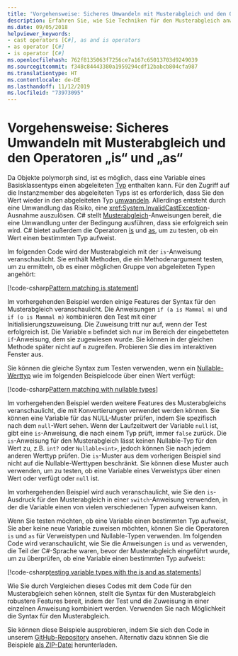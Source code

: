 ```yaml
---
title: 'Vorgehensweise: Sicheres Umwandeln mit Musterabgleich und den Operatoren „is“ und „as“'
description: Erfahren Sie, wie Sie Techniken für den Musterabgleich anwenden, um Variablen sicher in einen anderen Typ umzuwandeln. Sie können sowohl den Musterabgleich als auch die Operatoren „is“ und „as“ verwenden, um Typen sicher umzuwandeln.
ms.date: 09/05/2018
helpviewer_keywords:
- cast operators [C#], as and is operators
- as operator [C#]
- is operator [C#]
ms.openlocfilehash: 762f8135063f7256ce7a167c65013703d9249039
ms.sourcegitcommit: f348c84443380a1959294cdf12babcb804cfa987
ms.translationtype: HT
ms.contentlocale: de-DE
ms.lasthandoff: 11/12/2019
ms.locfileid: "73973095"
---
```

# <a name="how-to-safely-cast-by-using-pattern-matching-and-the-is-and-as-operators"></a>Vorgehensweise: Sicheres Umwandeln mit Musterabgleich und den Operatoren „is“ und „as“

Da Objekte polymorph sind, ist es möglich, dass eine Variable eines Basisklassentyps einen abgeleiteten [Typ](../programming-guide/types/index.md) enthalten kann. Für den Zugriff auf die Instanzmember des abgeleiteten Typs ist es erforderlich, dass Sie den Wert wieder in den abgeleiteten Typ [umwandeln](../programming-guide/types/casting-and-type-conversions.md). Allerdings entsteht durch eine Umwandlung das Risiko, eine <xref:System.InvalidCastException>-Ausnahme auszulösen. C# stellt [Musterabgleich](../pattern-matching.md)-Anweisungen bereit, die eine Umwandlung unter der Bedingung ausführen, dass sie erfolgreich sein wird. C# bietet außerdem die Operatoren [is](../language-reference/operators/type-testing-and-cast.md#is-operator) und [as](../language-reference/operators/type-testing-and-cast.md#as-operator), um zu testen, ob ein Wert einen bestimmten Typ aufweist.

Im folgenden Code wird der Musterabgleich mit der `is`-Anweisung veranschaulicht. Sie enthält Methoden, die ein Methodenargument testen, um zu ermitteln, ob es einer möglichen Gruppe von abgeleiteten Typen angehört:

[!code-csharp[Pattern matching is statement](../../../samples/snippets/csharp/how-to/safelycast/patternmatching/Program.cs#PatternMatchingIs)]

Im vorhergehenden Beispiel werden einige Features der Syntax für den Musterabgleich veranschaulicht. Die Anweisungen `if (a is Mammal m)` und `if (o is Mammal m)` kombinieren den Test mit einer Initialisierungszuweisung. Die Zuweisung tritt nur auf, wenn der Test erfolgreich ist. Die Variable `m` befindet sich nur im Bereich der eingebetteten `if`-Anweisung, dem sie zugewiesen wurde. Sie können in der gleichen Methode später nicht auf `m` zugreifen. Probieren Sie dies im interaktiven Fenster aus.

Sie können die gleiche Syntax zum Testen verwenden, wenn ein [Nullable-Werttyp](../language-reference/builtin-types/nullable-value-types.md) wie im folgenden Beispielcode über einen Wert verfügt:

[!code-csharp[Pattern matching with nullable types](../../../samples/snippets/csharp/how-to/safelycast/nullablepatternmatching/Program.cs#PatternMatchingNullable)]

Im vorhergehenden Beispiel werden weitere Features des Musterabgleichs veranschaulicht, die mit Konvertierungen verwendet werden können. Sie können eine Variable für das NULL-Muster prüfen, indem Sie spezifisch nach dem `null`-Wert sehen. Wenn der Laufzeitwert der Variable `null` ist, gibt eine `is`-Anweisung, die nach einem Typ prüft, immer `false` zurück. Die `is`-Anweisung für den Musterabgleich lässt keinen Nullable-Typ für den Wert zu, z.B. `int?` oder `Nullable<int>`, jedoch können Sie nach jedem anderen Werttyp prüfen. Die `is`-Muster aus dem vorherigen Beispiel sind nicht auf die Nullable-Werttypen beschränkt. Sie können diese Muster auch verwenden, um zu testen, ob eine Variable eines Verweistyps über einen Wert oder verfügt oder `null` ist.

Im vorhergehenden Beispiel wird auch veranschaulicht, wie Sie den `is`-Ausdruck für den Musterabgleich in einer `switch`-Anweisung verwenden, in der die Variable einen von vielen verschiedenen Typen aufweisen kann.

Wenn Sie testen möchten, ob eine Variable einen bestimmten Typ aufweist, Sie aber keine neue Variable zuweisen möchten, können Sie die Operatoren `is` und `as` für Verweistypen und Nullable-Typen verwenden. Im folgenden Code wird veranschaulicht, wie Sie die Anweisungen `is` und `as` verwenden, die Teil der C#-Sprache waren, bevor der Musterabgleich eingeführt wurde, um zu überprüfen, ob eine Variable einen bestimmten Typ aufweist:

[!code-csharp[testing variable types with the is and as statements](../../../samples/snippets/csharp/how-to/safelycast/asandis/Program.cs#IsAndAs)]

Wie Sie durch Vergleichen dieses Codes mit dem Code für den Musterabgleich sehen können, stellt die Syntax für den Musterabgleich robustere Features bereit, indem der Test und die Zuweisung in einer einzelnen Anweisung kombiniert werden. Verwenden Sie nach Möglichkeit die Syntax für den Musterabgleich.

Sie können diese Beispiele ausprobieren, indem Sie sich den Code in unserem [GitHub-Repository](https://github.com/dotnet/samples/tree/master/snippets/csharp/how-to/safelycast) ansehen. Alternativ dazu können Sie die Beispiele [als ZIP-Datei](https://github.com/dotnet/samples/raw/master/snippets/csharp/how-to/safelycast.zip) herunterladen.
